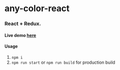 # any-color-react
### React + Redux.
#### Live demo [here](https://nttanh6299.github.io/any-color-react/#/)
#### Usage
1. `npm i`
2. `npm run start` or `npm run build` for production build
